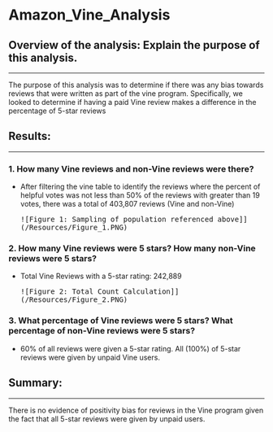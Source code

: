 # Amazon_Vine_Analysis

## Overview of the analysis: Explain the purpose of this analysis.  
---
The purpose of this analysis was to determine if there was any bias towards reviews that were written as part of the vine program.  Specifically, we looked to determine if having a paid Vine review makes a difference in the percentage of 5-star reviews

## Results: 
---
### 1. How many Vine reviews and non-Vine reviews were there?

- After filtering the vine table to identify the reviews where the percent of helpful votes was not less than 50% of the reviews with greater than 19 votes, there was a total of 403,807 reviews (Vine and non-Vine)

  <kbd>![Figure 1: Sampling of population referenced above]](/Resources/Figure_1.PNG)</kbd>

### 2. How many Vine reviews were 5 stars? How many non-Vine reviews were 5 stars?
    
- Total Vine Reviews with a 5-star rating:  242,889
    
  <kbd>![Figure 2: Total Count Calculation]](/Resources/Figure_2.PNG)</kbd>

### 3. What percentage of Vine reviews were 5 stars? What percentage of non-Vine reviews were 5 stars?

- 60% of all reviews were given a 5-star rating.  All (100%) of 5-star reviews were given by unpaid Vine users.

## Summary: 
---
There is no evidence of positivity bias for reviews in the Vine program given the fact that all 5-star reviews were given by unpaid users.  

